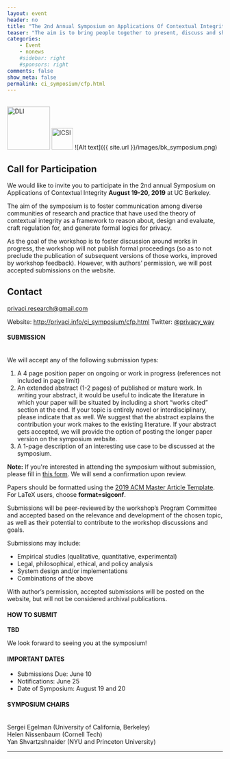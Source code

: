 ```yaml
---
layout: event
header: no
title: "The 2nd Annual Symposium on Applications Of Contextual Integrity"
teaser: "The aim is to bring people together to present, discuss and share ideas based on ongoing and completed projects drawing on CI as their underlying conception of privacy."
categories:
    - Event
    - nonews
    #sidebar: right
    #sponsors: right
comments: false
show_meta: false
permalink: ci_symposium/cfp.html
---
```

<br/>
<img src="{{ site.url }}/images/DLI_logo.jpg" alt="DLI" style="height: 100px;"/>
<img src="{{ site.url }}/images/ICSI.png" alt="ICSI" style="height: 50px;" style="margin-left:5em" />
![Alt text]({{ site.url }}/images/bk_symposium.png)

<!-- ## New: The CI Symposium (draft) Program is out!  

Check it out [here](http://privaci.info/ci_symposium/program.html) --> 


## Call for Participation  

We would like to invite you to participate in the 2nd annual Symposium on Applications of Contextual Integrity <b>August 19-20, 2019</b> at UC Berkeley.

<!-- Sponsor: <br/> 
* [Digital Life Initiative, Cornell Tech](https://www.dli.tech.cornell.edu) -->

The aim of the symposium is to foster communication among diverse communities of research and practice that have used the theory of contextual integrity as a framework to reason about, design and evaluate, craft regulation for, and generate formal logics for privacy.

As the goal of the workshop is to foster discussion around works in progress, the workshop will not publish formal proceedings (so as to not preclude the publication of subsequent versions of those works, improved by workshop feedback). However, with authors’ permission, we will post accepted submissions on the website. 

<!--### [Symposium Program](http://privaci.info/ci_symposium/program.html) -->


<!-- ### Symposium Chairs

[Marshini Chetty](https://www.marshini.net) (Princeton University) <br/>
[Helen Nissenbaum](https://nissenbaum.tech.cornell.edu) (Cornell Tech) <br/>
[Yan Shvartzshnaider](https://cs.nyu.edu/~yansh/) (NYU and Princeton University) <br/>

### Program Committee

[Sebastian Benthall](http://people.ischool.berkeley.edu/~sb/) (University of California at Berkeley, Cornell Tech) <br/>
[Anupam Datta](https://csd.cs.cmu.edu/people/faculty/anupam-datta) (CMU)  <br/>
[Serge Egelman](https://www.icsi.berkeley.edu/icsi/people/egelman) ( University of California, Berkeley) <br/>
[Nick Feamster](https://www.cs.princeton.edu/~feamster/) (Princeton University) <br/>
[Seda Gürses](http://vous-etes-ici.net) (University of Leuven)  <br/>
[Darakhshan Mir](https://www.bucknell.edu/academics/engineering-college-of/academic-departments/computer-science/faculty-and-staff/darakhshan-mir) (Bucknell University)<br/>
Julia Powles (Cornell Tech and NYU)<br/>
[Xinru Page](https://faculty.bentley.edu/details.asp?uname=xpage) (University of California, Irvine) <br/>
[Jessica Vitak](https://jessicavitak.com) (University of Maryland)<br/>
[Pam Wisnieski](http://www.pamspam.com) (University of Central Florida) <br/>
[Thomas Wies](https://cs.nyu.edu/wies/) (NYU)<br/>
-->

<!-- ## Accomodations 

You can find directions information and accomodation options [here]({{ site.url }}/ci_symposium/accomodation.html).
-->

## Contact

[privaci.research@gmail.com](mailto:privaci.research@gmail.com)

Website: http://privaci.info/ci_symposium/cfp.html
Twitter: [@privacy_way](https://twitter.com/privaci_way_)


#### SUBMISSION
<br/>
We will accept any of the following submission types:

1. A 4 page position paper on ongoing or work in progress (references not included in page limit)
2.  An extended abstract (1-2 pages) of published or mature work. In writing your abstract, it would be useful to indicate the literature in which your paper will be situated by including a short “works cited” section at the end. If your topic is entirely novel or interdisciplinary, please indicate that as well. We suggest that the abstract explains the contribution your work makes to the existing literature. If your abstract gets accepted, we will provide the option of posting the longer paper version on the symposium website.
3. A 1-page description of an interesting use case to be discussed at the symposium.

__Note:__ If you're interested in attending the symposium without submission, please fill in [this form](https://goo.gl/forms/sSG7gqvm6FlKD2i42). We will send a confirmation upon review.

Papers should be formatted using the [2019 ACM Master Article Template](https://www.acm.org/publications/taps/word-template-workflow#h-1.-2019-acm-master-article-word-templates:-word-and-latex). For LaTeX users, choose <b>format=sigconf</b>.

Submissions will be peer-reviewed by the workshop’s Program Committee and accepted based on the relevance and development of the chosen topic, as well as their potential to contribute to the workshop discussions and goals.

Submissions may include:

* Empirical studies (qualitative, quantitative, experimental)
* Legal, philosophical, ethical, and policy analysis
* System design and/or implementations
* Combinations of the above

With author’s permission, accepted submissions will be posted on the website, but will not be considered archival publications.


#### HOW TO SUBMIT

__TBD__

We look forward to seeing you at the symposium!



#### IMPORTANT DATES

* Submissions Due: June 10
* Notifications: June 25
* Date of Symposium: August 19 and 20


#### SYMPOSIUM CHAIRS
<br/>
Sergei Egelman (University of California, Berkeley) <br/>
Helen Nissenbaum (Cornell Tech) <br/>
Yan Shvartzshnaider (NYU and Princeton University) 

<!-- #### TRAVEL GRANT

Participants can apply for a travel grant award that can go towards partially covering the cost of attending the symposium by filling in this [form](https://goo.gl/forms/RS3DQSba9qur4y4g1). (__Deadline: July 24__)

The only travel expenses that can be reimbursed are: air travel and hotel. The exact number of awards will depend on the availability of funds and will be determined as funding amounts are finalized. -->




<hr/>
